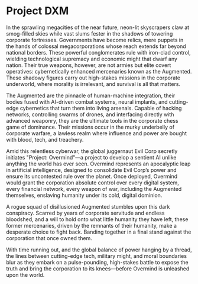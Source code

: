 # Project DXM

In the sprawling megacities of the near future, neon-lit skyscrapers claw at smog-filled skies while vast slums fester in the shadows of towering corporate fortresses. Governments have become relics, mere puppets in the hands of colossal megacorporations whose reach extends far beyond national borders. These powerful conglomerates rule with iron-clad control, wielding technological supremacy and economic might that dwarf any nation. Their true weapons, however, are not armies but elite covert operatives: cybernetically enhanced mercenaries known as the Augmented. These shadowy figures carry out high-stakes missions in the corporate underworld, where morality is irrelevant, and survival is all that matters.

The Augmented are the pinnacle of human-machine integration, their bodies fused with AI-driven combat systems, neural implants, and cutting-edge cybernetics that turn them into living arsenals. Capable of hacking networks, controlling swarms of drones, and interfacing directly with advanced weaponry, they are the ultimate tools in the corporate chess game of dominance. Their missions occur in the murky underbelly of corporate warfare, a lawless realm where influence and power are bought with blood, tech, and treachery.

Amid this relentless cyberwar, the global juggernaut Evil Corp secretly initiates "Project: Overmind"—a project to develop a sentient AI unlike anything the world has ever seen. Overmind represents an apocalyptic leap in artificial intelligence, designed to consolidate Evil Corp’s power and ensure its uncontested rule over the planet. Once deployed, Overmind would grant the corporation absolute control over every digital system, every financial network, every weapon of war, including the Augmented themselves, enslaving humanity under its cold, digital dominion.

A rogue squad of disillusioned Augmented stumbles upon this dark conspiracy. Scarred by years of corporate servitude and endless bloodshed, and a will to hold onto what little humanity they have left, these former mercenaries, driven by the remnants of their humanity, make a desperate choice to fight back. Banding together in a final stand against the corporation that once owned them.

With time running out, and the global balance of power hanging by a thread, the lines between cutting-edge tech, military might, and moral boundaries blur as they embark on a pulse-pounding, high-stakes battle to expose the truth and bring the corporation to its knees—before Overmind is unleashed upon the world.
